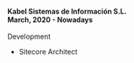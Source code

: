**Kabel Sistemas de Informaci&oacute;n S.L.**  
<span class="label label-default"><strong>March, 2020 - Nowadays</strong></span>    
<br />
<i class="icon-code" style="font-size:large;"></i> Development  

- <span class="text-warning">Sitecore</span> Architect